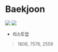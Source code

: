# Baekjoon
<img src="https://img.shields.io/badge/python-3776AB?style=flat&logo=python&logoColor=white"> <img src="https://img.shields.io/badge/-JAVA-007396?style=flat&logo=OpenJDK&logoColor=white"> 

- 리스트업
> 1806, 7576, 2559
